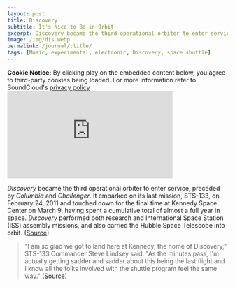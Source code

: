 ```yaml
---
layout: post
title: Discovery
subtitle: It's Nice to Be in Orbit
excerpt: Discovery became the third operational orbiter to enter service, preceded by Columbia and Challenger ...
image: /img/dis.webp
permalink: /journal/:title/
tags: [Music, experimental, electronic, Discovery, space shuttle]
---
```


<div class="box-warning"><b>Cookie Notice:</b> By clicking play on the embedded content below, you agree to third-party cookies being loaded. For more information refer to SoundCloud's <a href="https://soundcloud.com/pages/privacy">privacy policy<i class="fab fa-soundcloud" role="presentation"></i><i class="fas fa-external-link-alt" role="presentation"></i></a>
</div>

<div class="padded">
<iframe width="75%" height="200" scrolling="no" frameborder="no" src="https://w.soundcloud.com/player/?url=https%3A//api.soundcloud.com/tracks/707176921&color=%23d47b3d&auto_play=false&hide_related=true&show_comments=true&show_user=true&show_reposts=false&show_teaser=true&visual=true"></iframe>
</div>

*Discovery* became the third operational orbiter to enter service, preceded by *Columbia* and *Challenger*. It embarked on its last mission, STS-133, on February 24, 2011 and touched down for the final time at Kennedy Space Center on March 9, having spent a cumulative total of almost a full year in space. *Discovery* performed both research and International Space Station (ISS) assembly missions, and also carried the Hubble Space Telescope into orbit. ([Source<i class="fas fa-external-link-alt" role="presentation"></i>](https://en.wikipedia.org/wiki/Space_Shuttle_Discovery))

>"I am so glad we got to land here at Kennedy, the home of Discovery," STS-133 Commander Steve Lindsey said. "As the minutes pass, I'm actually getting sadder and sadder about this being the last flight and I know all the folks involved with the shuttle program feel the same way." ([Source<i class="fas fa-external-link-alt" role="presentation"></i>](https://www.nasa.gov/mission/sts-133/))
